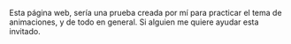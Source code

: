 Esta página web, sería una prueba creada por mí para practicar el tema de animaciones, y de todo en general.
Si alguien me quiere ayudar esta invitado.
